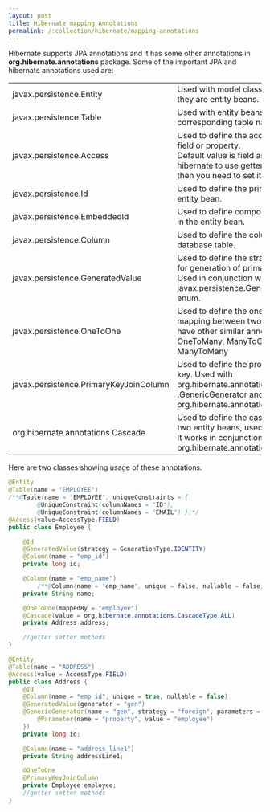 ```yaml
---
layout: post
title: Hibernate mapping Annotations
permalink: /:collection/hibernate/mapping-annotations
---
```


Hibernate supports JPA annotations and it has some other annotations in **org.hibernate.annotations** package. Some of the important JPA and hibernate annotations used are:

|||
|---|---|
|javax.persistence.Entity|	Used with model classes to specify that they are entity beans.|
|javax.persistence.Table|	Used with entity beans to define the corresponding table name in database.|
|javax.persistence.Access|	Used to define the access type, either field or property.<br>Default value is field and if you want hibernate to use getter/setter methods then you need to set it to property.|
|javax.persistence.Id|	Used to define the primary key in the entity bean.|
|javax.persistence.EmbeddedId|	Used to define composite primary key in the entity bean.|
|javax.persistence.Column|	Used to define the column name in database table.|
|javax.persistence.GeneratedValue|	Used to define the strategy to be used for generation of primary key.<br>Used in conjunction with javax.persistence.GenerationType enum.
|javax.persistence.OneToOne|	Used to define the one-to-one mapping between two entity beans. We have other similar annotations as OneToMany, ManyToOne and ManyToMany|
|javax.persistence.PrimaryKeyJoinColumn|	Used to define the property for foreign key. Used with org.hibernate.annotations .GenericGenerator and org.hibernate.annotations.Parameter|
|org.hibernate.annotations.Cascade|	Used to define the cascading between two entity beans, used with mappings. It works in conjunction with org.hibernate.annotations.CascadeType|

Here are two classes showing usage of these annotations.
```java
@Entity
@Table(name = "EMPLOYEE") 
/**@Table(name = "EMPLOYEE", uniqueConstraints = {
        @UniqueConstraint(columnNames = "ID"),
        @UniqueConstraint(columnNames = "EMAIL") })*/
@Access(value=AccessType.FIELD)
public class Employee {

	@Id
	@GeneratedValue(strategy = GenerationType.IDENTITY)
	@Column(name = "emp_id")
	private long id;

	@Column(name = "emp_name") 
    	/**@Column(name = "emp_name", unique = false, nullable = false, length = 100)*/
	private String name;

	@OneToOne(mappedBy = "employee")
	@Cascade(value = org.hibernate.annotations.CascadeType.ALL)
	private Address address;

	//getter setter methods
}
```

```java
@Entity
@Table(name = "ADDRESS")
@Access(value = AccessType.FIELD)
public class Address {
    @Id
    @Column(name = "emp_id", unique = true, nullable = false)
    @GeneratedValue(generator = "gen")
    @GenericGenerator(name = "gen", strategy = "foreign", parameters = {
        @Parameter(name = "property", value = "employee")
    })
    private long id;

    @Column(name = "address_line1")
    private String addressLine1;

    @OneToOne
    @PrimaryKeyJoinColumn
    private Employee employee;
    //getter setter methods
}
```
